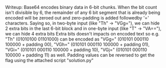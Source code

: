 Writeup:
Base64 encodes binary data in 6-bit chunks. When the bit count isn't divisible by 6, the remainder of any 6 bit segment that is already being encoded will be zeroed out and zero-padding is added followedby '=' characters.
Saying so, in two-byte input (like "Th" → "VGg="), we can hide 2 extra bits in the last 6-bit block
and in one-byte input (like "T" → "VA=="), we can hide 4 extra bits
Extra bits doesn't impacts on encoded text so e.g. "Th" (01010100 01101000) can be encoded as "VGg=" (010101 000110 100000 + padding 00), "VGh=" (010101 000110 100000 + padding 01), "VGi=" (010101 000110 100000 + padding 10), "VGj=" (010101 000110 100000 + padding 11) as well. 
Padding values can be reversed to get the flag using the attached script "solution.py"